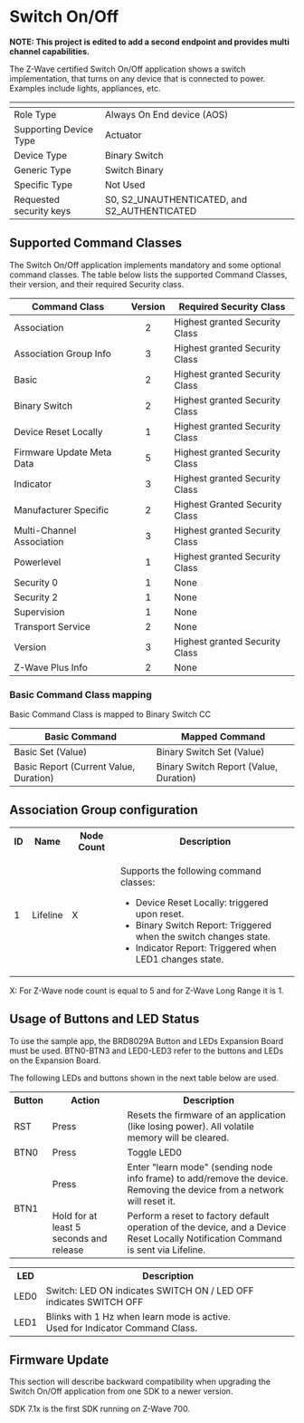 # Switch On/Off

**NOTE: This project is edited to add a second endpoint and provides multi channel capabilities.**

The Z-Wave certified Switch On/Off application shows a switch implementation, that turns on any device that is connected to power. Examples include lights, appliances, etc.

| <!-- -->                | <!-- -->                                     |
|-------------------------|----------------------------------------------|
| Role Type               | Always On End device (AOS)                   |
| Supporting Device Type  | Actuator                                     |
| Device Type             | Binary Switch                                |
| Generic Type            | Switch Binary                                |
| Specific Type           | Not Used                                     |
| Requested security keys | S0, S2_UNAUTHENTICATED, and S2_AUTHENTICATED |

## Supported Command Classes
The Switch On/Off application implements mandatory and some optional command classes. The table
below lists the supported Command Classes, their version, and their required Security class.

| Command Class             | Version | Required Security Class        |
| ------------------------- |:-------:| ------------------------------ |
| Association               |    2    | Highest granted Security Class |
| Association Group Info    |    3    | Highest granted Security Class |
| Basic                     |    2    | Highest granted Security Class |
| Binary Switch             |    2    | Highest granted Security Class |
| Device Reset Locally      |    1    | Highest granted Security Class |
| Firmware Update Meta Data |    5    | Highest granted Security Class |
| Indicator                 |    3    | Highest granted Security Class |
| Manufacturer Specific     |    2    | Highest Granted Security Class |
| Multi-Channel Association |    3    | Highest granted Security Class |
| Powerlevel                |    1    | Highest granted Security Class |
| Security 0                |    1    | None                           |
| Security 2                |    1    | None                           |
| Supervision               |    1    | None                           |
| Transport Service         |    2    | None                           |
| Version                   |    3    | Highest granted Security Class |
| Z-Wave Plus Info          |    2    | None                           |

### Basic Command Class mapping

Basic Command Class is mapped to Binary Switch CC

| Basic Command                          | Mapped Command                         |
|----------------------------------------|----------------------------------------|
| Basic Set (Value)                      | Binary Switch Set (Value)              |
| Basic Report (Current Value, Duration) | Binary Switch Report (Value, Duration) |

## Association Group configuration

<table>
<tr>
    <th>ID</th>
    <th>Name</th>
    <th>Node Count</th>
    <th>Description</th>
</tr><tr>
    <td>1</td>
    <td>Lifeline</td>
    <td>X</td>
    <td>
        <p>Supports the following command classes:</p>
        <ul>
            <li>Device Reset Locally: triggered upon reset.</li>
            <li>Binary Switch Report: Triggered when the switch changes state.</li>
            <li>Indicator Report: Triggered when LED1 changes state.</li>
        </ul>
    </td>
</tr>
</table>

X: For Z-Wave node count is equal to 5 and for Z-Wave Long Range it is 1.

## Usage of Buttons and LED Status

To use the sample app, the BRD8029A Button and LEDs Expansion Board must be used. BTN0-BTN3 and LED0-LED3 refer to the buttons and LEDs on the Expansion Board.

The following LEDs and buttons shown in the next table below are used.

<table>
<tr>
    <th>Button</th>
    <th>Action</th>
    <th>Description</th>
</tr><tr>
    <td>RST</td>
    <td>Press</td>
    <td>Resets the firmware of an application (like losing power). All volatile memory will be cleared.</td>
</tr><tr>
    <td>BTN0</td>
    <td>Press</td>
    <td>Toggle LED0</td>
</tr><tr>
    <td rowspan="2">BTN1</td>
    <td>Press</td>
    <td>
        Enter "learn mode" (sending node info frame) to add/remove the device.<br>
        Removing the device from a network will reset it.
    </td>
</tr><tr>
    <td>Hold for at least 5 seconds and release</td>
    <td>Perform a reset to factory default operation of the device, and a Device Reset Locally Notification Command is sent via Lifeline.</td>
</tr>
</table>

<table>
<tr>
    <th>LED</th>
    <th>Description</th>
</tr><tr>
    <td>LED0</td>
    <td>Switch: LED ON indicates SWITCH ON / LED OFF indicates SWITCH OFF</td>
</tr><tr>
    <td>LED1</td>
    <td>
        Blinks with 1 Hz when learn mode is active.<br>
        Used for Indicator Command Class.
    </td>
</tr>
</table>

## Firmware Update

This section will describe backward compatibility when upgrading the Switch On/Off application from one SDK to a newer version.

SDK 7.1x is the first SDK running on Z-Wave 700.
